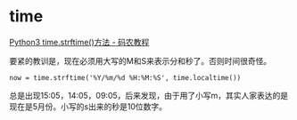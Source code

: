 # time

[Python3 time.strftime()方法 - 码农教程](http://www.manongjc.com/article/665.html)

要紧的教训是，现在必须用大写的M和S来表示分和秒了。否则时间很奇怪。

```
now = time.strftime('%Y/%m/%d %H:%M:%S', time.localtime())
```

总是出现15:05，14:05，09:05，后来发现，由于用了小写m，其实人家表达的是现在是5月份。小写的s出来的秒是10位数字。

